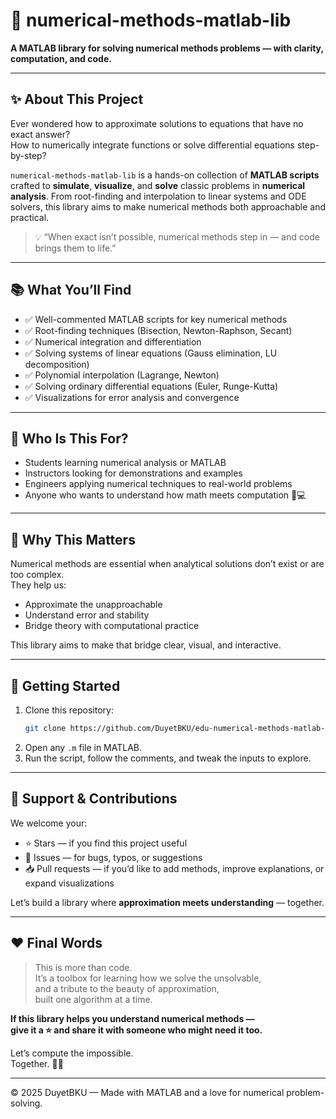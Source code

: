# 🧮 numerical-methods-matlab-lib

**A MATLAB library for solving numerical methods problems — with clarity, computation, and code.**

---

## ✨ About This Project

Ever wondered how to approximate solutions to equations that have no exact answer?  
How to numerically integrate functions or solve differential equations step-by-step?

`numerical-methods-matlab-lib` is a hands-on collection of **MATLAB scripts** crafted to **simulate**, **visualize**, and **solve** classic problems in **numerical analysis**. From root-finding and interpolation to linear systems and ODE solvers, this library aims to make numerical methods both approachable and practical.

> 💡 “When exact isn’t possible, numerical methods step in — and code brings them to life.”

---

## 📚 What You’ll Find

- ✅ Well-commented MATLAB scripts for key numerical methods  
- ✅ Root-finding techniques (Bisection, Newton-Raphson, Secant)  
- ✅ Numerical integration and differentiation  
- ✅ Solving systems of linear equations (Gauss elimination, LU decomposition)  
- ✅ Polynomial interpolation (Lagrange, Newton)  
- ✅ Solving ordinary differential equations (Euler, Runge-Kutta)  
- ✅ Visualizations for error analysis and convergence

---

## 🎯 Who Is This For?

- Students learning numerical analysis or MATLAB  
- Instructors looking for demonstrations and examples  
- Engineers applying numerical techniques to real-world problems  
- Anyone who wants to understand how math meets computation 🔢💻

---

## 🧠 Why This Matters

Numerical methods are essential when analytical solutions don’t exist or are too complex.  
They help us:

- Approximate the unapproachable  
- Understand error and stability  
- Bridge theory with computational practice

This library aims to make that bridge clear, visual, and interactive.

---

## 🚀 Getting Started

1. Clone this repository:
   ```bash
   git clone https://github.com/DuyetBKU/edu-numerical-methods-matlab-lib.git
   ```
2. Open any `.m` file in MATLAB.
3. Run the script, follow the comments, and tweak the inputs to explore.

---

## 🙌 Support & Contributions

We welcome your:

- ⭐ Stars — if you find this project useful  
- 🐞 Issues — for bugs, typos, or suggestions  
- 📥 Pull requests — if you’d like to add methods, improve explanations, or expand visualizations

Let’s build a library where **approximation meets understanding** — together.

---

## ❤️ Final Words

> This is more than code.  
> It’s a toolbox for learning how we solve the unsolvable,  
> and a tribute to the beauty of approximation,  
> built one algorithm at a time.

**If this library helps you understand numerical methods —  
give it a ⭐ and share it with someone who might need it too.**

Let’s compute the impossible.  
Together. 🧮✨

---

© 2025 DuyetBKU — Made with MATLAB and a love for numerical problem-solving.

